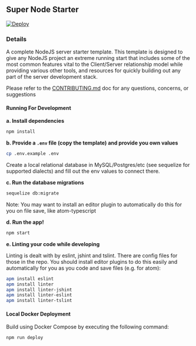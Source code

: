 ## Super Node Starter

[![Deploy](https://www.herokucdn.com/deploy/button.svg)](https://heroku.com/deploy?template=https://github.com/stephn-r/super-node-starter)

### Details

A complete NodeJS server starter template. This template is designed to give any NodeJS project an extreme running start that includes some of the most common features vital to the Client/Server relationship model while providing various other tools, and resources for quickly building out any part of the server development stack.

Please refer to the [CONTRIBUTING.md](https://github.com/stephn-r/super-node-starter/blob/master/CONTRIBUTING.md) doc for any questions, concerns, or suggestions

#### Running For Development

**a. Install dependencies**

```sh
npm install
```

**b. Provide a `.env` file (copy the template) and provide you own values**

```sh
cp .env.example .env
```

Create a local relational database in MySQL/Postgres/etc (see sequelize for supported dialects) and fill out the env values to connect there.

**c. Run the database migrations**

```sh
sequelize db:migrate
```

Note: You may want to install an editor plugin to automatically do this for you on file save, like atom-typescript

**d. Run the app!**

```sh
npm start
```

**e. Linting your code while developing**

Linting is dealt with by eslint, jshint and tslint. There are config files for those in the repo. You should install editor plugins to do this easily and automatically for you as you code and save files (e.g. for atom):

```sh
apm install eslint
apm install linter
apm install linter-jshint
apm install linter-eslint
apm install linter-tslint
```

#### Local Docker Deployment

Build using Docker Compose by executing the following command:

```sh
npm run deploy
```
